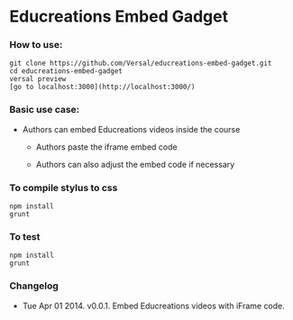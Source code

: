 Educreations Embed Gadget
=========================

### How to use:

    git clone https://github.com/Versal/educreations-embed-gadget.git
    cd educreations-embed-gadget
    versal preview
    [go to localhost:3000](http://localhost:3000/)

### Basic use case:

-   Authors can embed Educreations videos inside the course

    -   Authors paste the iframe embed code

    -   Authors can also adjust the embed code if necessary

### To compile stylus to css

    npm install
    grunt

### To test

    npm install
    grunt

### Changelog

-   Tue Apr 01 2014. v0.0.1. Embed Educreations videos with iFrame code.
